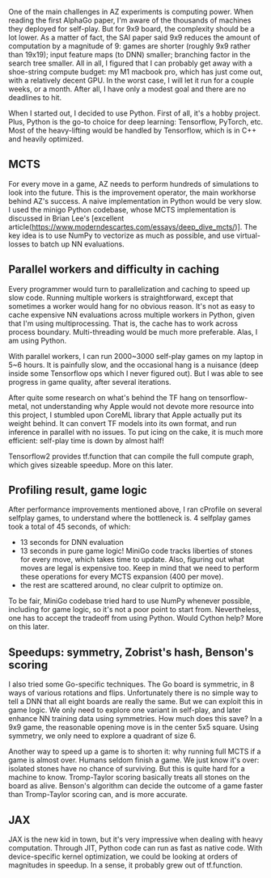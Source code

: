 One of the main challenges in AZ experiments is computing power. When reading the first AlphaGo
paper, I'm aware of the thousands of machines they deployed for self-play. But for 9x9 board, the complexity
should be a lot lower. As a matter of fact, the SAI paper said 9x9 reduces the amount of computation by a magnitude
of 9: games are shorter (roughly 9x9 rather than 19x19); input feature maps (to DNN) smaller; branching factor
in the search tree smaller. All in all, I figured that I can probably get away with a shoe-string compute
budget: my M1 macbook pro, which has just come out, with a relatively decent GPU. In the worst case, I will let 
it run for a couple weeks, or a month. After all, I have only a modest goal and there are no deadlines to hit.

When I started out, I decided to use Python. First of all, it's a hobby project. Plus, Python is the go-to choice 
for deep learning: Tensorflow, PyTorch, etc. Most of the heavy-lifting would be handled by Tensorflow, 
which is in C++ and heavily optimized.

## MCTS
For every move in a game, AZ needs to perform hundreds of simulations to look into the future. This is the 
improvement operator, the main workhorse behind AZ's success. A naive implementation in Python would be very slow.
I used the minigo Python codebase, whose MCTS implementation is discussed in Brian Lee's 
[excellent article(https://www.moderndescartes.com/essays/deep_dive_mcts/)]. The key idea is to use NumPy to vectorize
as much as possible, and use virtual-losses to batch up NN evaluations.

## Parallel workers and difficulty in caching
Every programmer would turn to parallelization and caching to speed up slow code. Running multiple workers is 
straightforward, except that sometimes a worker would hang for no obvious reason. It's not as easy to cache 
expensive NN evaluations across multiple workers in Python, given that I'm using multiprocessing. That is, 
the cache has to work across process boundary. Multi-threading would be much more preferable. Alas, I am using
Python.

With parallel workers, I can run 2000~3000 self-play games on my laptop in 5~6 hours. It is painfully slow, and the 
occasional hang is a nuisance (deep inside some Tensorflow ops which I never figured out). 
But I was able to see progress in game quality, after several iterations.

After quite some research on what's behind the TF hang on tensorflow-metal, not understanding why Apple
would not devote more resource into this project, I stumbled upon CoreML library that Apple actually put
its weight behind. It can convert TF models into its own format, and run inference in parallel with no 
issues. To put icing on the cake, it is much more efficient: self-play time is down by almost half!

Tensorflow2 provides tf.function that can compile the full compute graph, which gives sizeable speedup.
More on this later.

## Profiling result, game logic
After performance improvements mentioned above, I ran cProfile on several selfplay games, to understand where 
the bottleneck is. 4 selfplay games took a total of 45 seconds, of which:
- 13 seconds for DNN evaluation
- 13 seconds in pure game logic! MiniGo code tracks liberties of stones for every move, which takes time to update.
  Also, figuring out what moves are legal is expensive too. Keep in mind that we need to perform these operations
  for every MCTS expansion (400 per move).
- the rest are scattered around, no clear culprit to optimize on.

To be fair, MiniGo codebase tried hard to use NumPy whenever possible, including for game logic, so it's 
not a poor point to start from. Nevertheless, one has to accept the tradeoff from using Python. Would Cython
help? More on this later.

## Speedups: symmetry, Zobrist's hash, Benson's scoring
I also tried some Go-specific techniques. The Go board is symmetric, in 8 ways of various rotations and flips.
Unfortunately there is no simple way to tell a DNN that all eight boards are really the same. But we can
exploit this in game logic. We only need to explore one variant in self-play, and later enhance NN training 
data using symmetries. How much does this save? In a 9x9 game, the reasonable opening move is in the center
5x5 square. Using symmetry, we only need to explore a quadrant of size 6.

Another way to speed up a game is to shorten it: why running full MCTS if a game is almost over. 
Humans seldom finish a game. We just know it's over: isolated stones have no chance of surviving. 
But this is quite hard for a machine to know. Tromp-Taylor scoring basically treats all stones on the board as 
alive. Benson's algorithm can decide the outcome of a game faster than Tromp-Taylor scoring can, and is more accurate.

## JAX
JAX is the new kid in town, but it's very impressive when dealing with heavy computation. Through
JIT, Python code can run as fast as native code. With device-specific kernel optimization, we could be looking at
orders of magnitudes in speedup. In a sense, it probably grew out of tf.function.